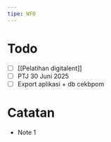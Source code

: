 ```yaml
---
tipe: WFO
---
```

# Todo
- [ ] [[Pelatihan digitalent]] 
- [ ] PTJ 30 Juni 2025
- [ ] Export aplikasi + db cekbpom
# Catatan
- Note 1
